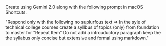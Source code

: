 Create using Gemini 2.0 along with the following prompt in macOS Shortcuts.

"Respond only with the following no suplurfous text => In the syle of technical college courses create a syllbus of topics (only) from foundation to master for "Repeat Item" Do not add a introuductory paragraph keep the the syllabus only concise but extensive and formal using markdown."
